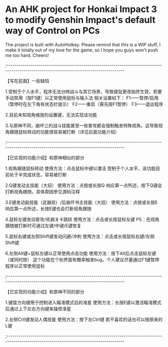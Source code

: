 # An AHK project for Honkai Impact 3 to modify Genshin Impact's default way of Control on PCs
The project is built with AutoHotkey. 
Please remind that this is a WIP stuff, I make it totally out of my love for the game, so I hope you guys won't push me too hard.
Cheers!

 ;----------------------------------------------------------------------------------------------------------------------------------------

【写在前面】一些缺陷

1.受制于个人水平，程序无法分辨战斗与其它场景，导致键鼠更改始终生效，若要手动禁用（按F1键）以正常使用鼠标与输入法
相关设置如下：
F1——暂停/启用（暂停时在左下角有状态栏提示）
F2——重启（需先按F1暂停）
F3——退出程序

2.目前未知视角缩放的设置键，无法实现该功能

3.与原神不同，崩坏三的战斗技能甚至一些普攻都会强制触发特殊视角，这导致视角跟随鼠标转动的功能很容易被打断（详见后面功能介绍）

;----------------------------------------------------------------------------------------------------------------------------------------

【已实现的功能介绍】和原神相似的部分

1.视角跟随鼠标转动
使用方法：点击鼠标中键以激活
受制于个人水平，该功能目前处于半完成状态，容易被打断

2.Q键发动主技能（大招）
使用方法：点按或长按Q
响应第一点所述，按下Q键会打断视角跟随，具体原因参见源码注释

3.E键发动副技能（武器技）/后崩坏书主技能（大招）
使用方法：点按或长按E
响应第一点所述，长按E键也会打断视角跟随

4.鼠标左键发动普攻/吼姆关卡跳跃
使用方法：点击或长按鼠标左键
PS：在视角跟随被打断时可通过左键/中键/E键恢复

5.鼠标右键或左侧Shift键发动闪避/冲刺
使用方法：点击或长按鼠标右键/左侧Shift键

6.左侧Alt键+鼠标左键以正常使用点击功能
使用方法：按下Alt后点击鼠标左键（或同时按）
这个功能在个别界面有概率触发bug，个人建议尽量通过F1键暂停程序以正常使用鼠标

;----------------------------------------------------------------------------------------------------------------------------------------

【已实现的功能介绍】和原神不同的部分

1.键盘方向键用于控制进入瞄准模式后的准星
使用方法：长按E键以激活瞄准模式后通过上下左右方向键来操控准星

2.左侧Crtl键发动人偶技能
使用方法：按下左Ctrl键
若不喜欢的话也可以按原来的L键

;----------------------------------------------------------------------------------------------------------------------------------------
